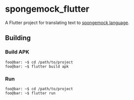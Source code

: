 # spongemock_flutter

A Flutter project for translating text to [spongemock language](https://knowyourmeme.com/memes/mocking-spongebob).

## Building
### Build APK
```console
foo@bar: ~$ cd /path/to/project
foo@bar: ~$ flutter build apk
```

### Run
```console
foo@bar: ~$ cd /path/to/project
foo@bar: ~$ flutter run
